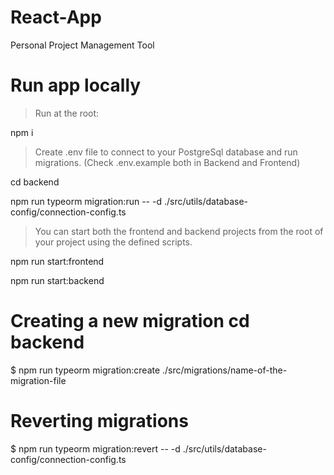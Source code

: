 # React-App
Personal Project Management Tool

# Run app locally
>Run at the root:

npm i 

>Create .env file to connect to your PostgreSql database and run migrations. (Check .env.example both in Backend and Frontend)

cd backend

npm run typeorm migration:run -- -d ./src/utils/database-config/connection-config.ts

>You can start both the frontend and backend projects from the root of your project using the defined scripts.

npm run start:frontend


npm run start:backend

# Creating a new migration cd backend
$ npm run typeorm migration:create ./src/migrations/name-of-the-migration-file



# Reverting migrations
$ npm run typeorm migration:revert -- -d ./src/utils/database-config/connection-config.ts